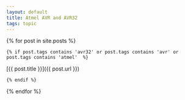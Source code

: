 ```yaml
---
layout: default
title: Atmel AVR and AVR32
tags: topic
---
```


{% for post in site.posts %}

    {% if post.tags contains 'avr32' or post.tags contains 'avr' or post.tags contains 'atmel'  %}

[{{ post.title }}]({{ post.url }})

    {% endif %}

{% endfor %}
